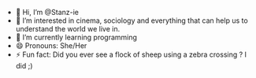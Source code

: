 - 👋 Hi, I’m @Stanz-ie
- 👀 I’m interested in cinema, sociology and everything that can help us to understand the world we live in.
- 🌱 I’m currently learning programming 
- 😄 Pronouns: She/Her
- ⚡ Fun fact: Did you ever see a flock of sheep using a zebra crossing ? I did ;) 

<!---
Stanz-ie/Stanz-ie is a ✨ special ✨ repository because its `README.md` (this file) appears on your GitHub profile.
You can click the Preview link to take a look at your changes.
--->
